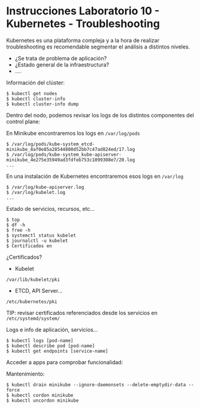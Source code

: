 # Instrucciones Laboratorio 10 - Kubernetes - Troubleshooting

Kubernetes es una plataforma compleja y a la hora de realizar troubleshooting es recomendable segmentar el análisis a distintos niveles.

* ¿Se trata de problema de aplicación?
* ¿Estado general de la infraestructura?
* ....

Información del clúster:

	$ kubectl get nodes
	$ kubectl cluster-info
	$ kubectl cluster-info dump

Dentro del nodo, podemos revisar los logs de los distintos componentes del control plane:

En Minikube encontraremos los logs en `/var/log/pods`

	$ /var/log/pods/kube-system_etcd-minikube_8af0e85a28544808d52bb7c47ad824ed/17.log
 	$ /var/log/pods/kube-system_kube-apiserver-minikube_4e275e35949ad3fdfeb753c1099308e7/20.log
  	...

En una instalación de Kubernetes encontraremos esos logs en `/var/log`

	$ /var/log/kube-apiserver.log
	$ /var/log/kubelet.log
	...

Estado de servicios, recursos, etc...

	$ top
	$ df -h
	$ free -h
	$ systemctl status kubelet
	$ journalctl -u kubelet
	$ Certificados en 

¿Certificados?
* Kubelet
```
/var/lib/kubelet/pki
```
* ETCD, API Server...
```
/etc/kubernetes/pki
```
TIP: revisar certificados referenciados desde los servicios en `/etc/systemd/system/`

Logs e info de aplicación, servicios...
	
	$ kubectl logs [pod-name]
	$ kubectl describe pod [pod-name]
	$ kubectl get endpoints [service-name]

Acceder a apps para comprobar funcionalidad:

Mantenimiento:

	$ kubectl drain minikube --ignore-daemonsets --delete-emptydir-data --force
	$ kubectl cordon minikube
	$ kubectl uncordon minikube
